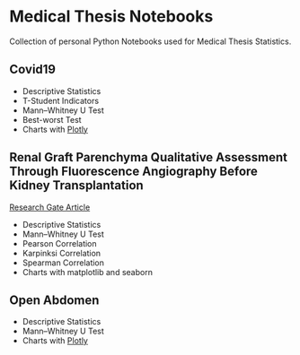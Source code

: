 # Medical Thesis Notebooks
Collection of personal Python Notebooks used for Medical Thesis Statistics.

## Covid19
- Descriptive Statistics
- T-Student Indicators
- Mann–Whitney U Test
- Best-worst Test
- Charts with [Plotly](https://plotly.com)

## Renal Graft Parenchyma Qualitative Assessment Through Fluorescence Angiography Before Kidney Transplantation
[Research Gate Article](https://www.researchgate.net/publication/344031053_RENAL_GRAFT_PARENCHYMA_QUALITATIVE_ASSESSMENT_THROUGH_FLUORESCENCE_ANGIOGRAPHY_BEFORE_KIDNEY_TRANSPLANTATION)

- Descriptive Statistics
- Mann–Whitney U Test
- Pearson Correlation
- Karpinksi Correlation
- Spearman Correlation
- Charts with matplotlib and seaborn

## Open Abdomen
- Descriptive Statistics
- Mann–Whitney U Test
- Charts with [Plotly](https://plotly.com)
